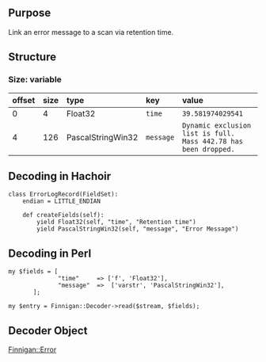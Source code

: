 ## Purpose ##

Link an error message to a scan via retention time.

## Structure ##

### Size: variable ###

| offset | size | type | key | value |
|:-------|:-----|:-----|:----|:------|
| 0      | 4    | Float32 | `time` | `39.581974029541` |
| 4      | 126  | PascalStringWin32 | `message` | `Dynamic exclusion list is full. Mass 442.78 has been dropped.` |

## Decoding in Hachoir ##

```
class ErrorLogRecord(FieldSet):
    endian = LITTLE_ENDIAN

    def createFields(self):
        yield Float32(self, "time", "Retention time")
        yield PascalStringWin32(self, "message", "Error Message")
```

## Decoding in Perl ##

```
my $fields = [
              "time"     => ['f', 'Float32'],
              "message"  =>  ['varstr', 'PascalStringWin32'],
       ];

my $entry = Finnigan::Decoder->read($stream, $fields);
```

## Decoder Object ##

[Finnigan::Error](FinniganError.md)